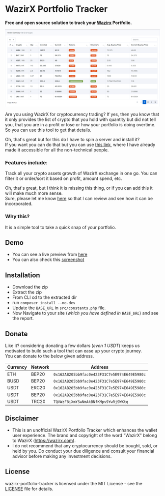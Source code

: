 # WazirX Portfolio Tracker

**Free and open source solution to track your [Wazirx](https://wazirx.com/invite/7jk6edj7) Portfolio.**  

![wazirx rofit tracker thumbnail](screenshots/table-view.png "Sample Portfolio Overview")

Are you using WazirX for cryptocurrency trading? If yes, then you know that it only provides the list of crypto that you hold with quantity but did not tell you, that you are in a profit or lose or how your portfolio is doing overtime.  
So you can use this tool to get that details.

Oh, that's great but for this do I have to spin a server and install it?  
If you want you can do that but you can use [this link](https://www.webhat.in/wazirx-portfolio-tracker/), where I have already made it accessible for all the non-technical people.

### Features include:

Track all your crypto assets growth of WazirX exchange in one go. You can filter it or order/sort it based on profit, amount spend, etc.  

Oh, that's great, but I think it is missing this thing, or if you can add this it will make much more sense.  
Sure, please let me know [here](https://github.com/finallyRaunak/wazirx-portfolio-tracker/discussions/new?category=ideas) so that I can review and see how it can be incorporated.

### Why this?

It is a simple tool to take a quick snap of your portfolio.

## Demo

- You can see a live preview from [here](https://www.webhat.in/wazirx-portfolio-tracker/?utm_source=github&utm_medium=readme&utm_campaign=demo&utm_id=wrx)
- You can also check this [screenshot](screenshots/full-page-view.png)

## Installation

- Download the zip
- Extract the zip
- From CLI cd to the extracted dir
- run `composer install --no-dev`
- Update the `BASE_URL` in `src/constants.php` file.
- Now Navigate to your site (_which you have defined in `BASE_URL`_) and see the report.

## Donate

Like it? considering donating a few dollars (_even 1 USDT_) keeps us motivated to build such a tool that can ease up your crypto journey.  
You can donate to the below given address.

| Currency | Network | Address                                      |
|----------|---------|----------------------------------------------|
| ETH      | BEP20   | `0x162AB205bb9fac0e423F31C7e5E974E649E5980c` |
| BUSD     | BEP20   | `0x162AB205bb9fac0e423F31C7e5E974E649E5980c` |
| USDT     | ERC20   | `0x162AB205bb9fac0e423F31C7e5E974E649E5980c` |
| USDT     | BEP20   | `0x162AB205bb9fac0e423F31C7e5E974E649E5980c` |
| USDT     | TRC20   | `TQVWzF8iXmYSwNmAkBNfKMpv9YwRjSWXtq`         |


## Disclaimer 

- This is an unofficial WazirX Portfolio Tracker which enhances the wallet user experience. The brand and copyright of the word "WazirX" belong to WazirX (https://wazirx.com).
- I do not recommend that any cryptocurrency should be bought, sold, or held by you. Do conduct your due diligence and consult your financial advisor before making any investment decisions.

## License

wazirx-portfolio-tracker is licensed under the MIT License - see the [LICENSE](LICENSE) file for details.
